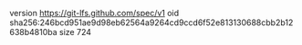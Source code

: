 version https://git-lfs.github.com/spec/v1
oid sha256:246bcd951ae9d98eb62564a9264cd9ccd6f52e813130688cbb2b12638b4810ba
size 724
